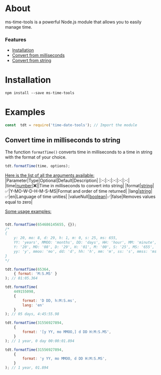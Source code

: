 

# About

ms-time-tools is a powerful Node.js module that allows you to easily manage time.

###  Features
* [Installation](https://www.npmjs.com/package/ms-time-tools#installation)
* [Convert from milliseconds](https://www.npmjs.com/package/ms-time-tools#convert-from-milliseconds)
* [Convert from string](https://www.npmjs.com/package/ms-time-tools#convert-from-string)

# Installation
```
npm install --save ms-time-tools
```
# Examples
```js
const  tdt = require('time-date-tools'); // Import the module
```
## Convert time in milliseconds to string 
The function `formatTime()` converts time in milliseconds to a time in string with the format of your choice.
```js
tdt.formatTime(time, options);
```
<u>Here is the list of all the arguments available:</u>
|Parameter|Type|Optional|Default|Description|
|:-:|:-:|:-:|:-:|:-:|
|time|[number](https://developer.mozilla.org/en-US/docs/Web/JavaScript/Reference/Global_Objects/Number)|❌||Time in milliseconds to convert into string|
|format|[string](https://developer.mozilla.org/en-US/docs/Web/JavaScript/Reference/Global_Objects/String)|✅|Y-MO-W-D-H-M-S-MS|Format and order of time returned|
|lang|[string](https://developer.mozilla.org/en-US/docs/Web/JavaScript/Reference/Global_Objects/String)|✅|en|Language of time unities|
|valueNull|[boolean](https://developer.mozilla.org/en-US/docs/Web/JavaScript/Reference/Global_Objects/Boolean)|✅|false|Removes values equal to zero|

<u>Some usage examples:</u>


```js

tdt.formatTime(654686145655, {});
/*
{
	y: 20, mo: 8, d: 29, h: 1, m: 0, s: 25, ms: 655,
	YY: 'years', MMOO: 'months', DD: 'days', HH: 'hour', MM: 'minute', SS: seconds', MMSS: 'milliseconds',
	Y: '20', MO: '08', D: '29', H: '01', M: '00', S: '25', MS: '655',
	yy: 'y', mmoo: 'mo', dd: 'd', hh: 'h', mm: 'm', ss: 's', mmss: 'ms'
}
*/

tdt.formatTime(65364,
	{ format: 'M:S.MS' }
); // 01:05.364

tdt.formatTime(
    449155098,
    {
	    format: 'D DD, h:M:S.ms',
	    lang: 'en'
    }
); // 05 days, 4:45:55.98

tdt.formatTime(31556927894,
    {
	    format: '[y YY, mo MMOO,] d DD H:M:S.MS',
    }
); // 1 year, 0 day 00:00:01.894

tdt.formatTime(31556927894,
    {
	    format: 'y YY, mo MMOO, d DD H:M:S.MS',
    }
); // 1 year, 01.894

```
